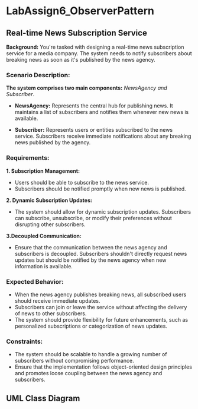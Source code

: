 # LabAssign6_ObserverPattern

## Real-time News Subscription Service

**Background:** You're tasked with designing a real-time news subscription service for a media company. The system needs to notify subscribers about breaking news as soon as it's published by the news agency. <br>

### Scenario Description: 
**The system comprises two main components:** *NewsAgency and Subscriber*.<br>
- **NewsAgency:** Represents the central hub for publishing news. It maintains a list of subscribers and notifies them whenever new news is available.

- **Subscriber:** Represents users or entities subscribed to the news service. Subscribers receive immediate notifications about any breaking news published by the agency.<br>

### Requirements:

**1. Subscription Management:**
  - Users should be able to subscribe to the news service.
  - Subscribers should be notified promptly when new news is published.<br>
  
**2. Dynamic Subscription Updates:**
  - The system should allow for dynamic subscription updates. Subscribers can subscribe, unsubscribe, or modify their preferences without disrupting other subscribers.

**3.Decoupled Communication:**
  - Ensure that the communication between the news agency and subscribers is decoupled. Subscribers shouldn't directly request news updates but should be notified by the news agency when new information is available.
    
### Expected Behavior:
- When the news agency publishes breaking news, all subscribed users should receive immediate updates.
- Subscribers can join or leave the service without affecting the delivery of news to other subscribers.
- The system should provide flexibility for future enhancements, such as personalized subscriptions or categorization of news updates.

### Constraints:
- The system should be scalable to handle a growing number of subscribers without compromising performance.
- Ensure that the implementation follows object-oriented design principles and promotes loose coupling between the news agency and subscribers. <br>

## UML Class Diagram
